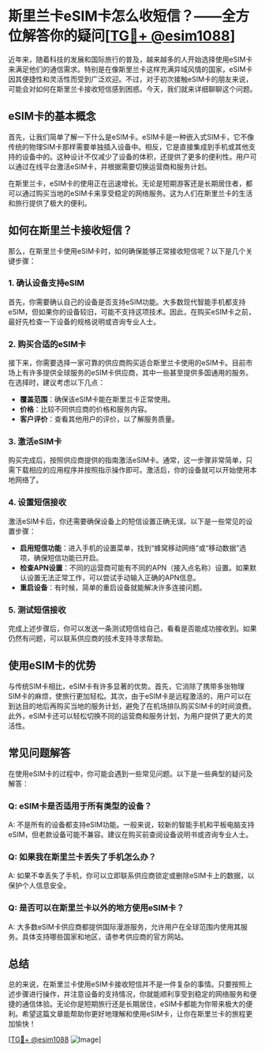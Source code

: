 # 斯里兰卡eSIM卡怎么收短信？——全方位解答你的疑问[[TG💪+ @esim1088](https://t.me/s/esim1088)]

近年来，随着科技的发展和国际旅行的普及，越来越多的人开始选择使用eSIM卡来满足他们的通信需求。特别是在像斯里兰卡这样充满异域风情的国家，eSIM卡因其便捷性和灵活性而受到广泛欢迎。不过，对于初次接触eSIM卡的朋友来说，可能会对如何在斯里兰卡接收短信感到困惑。今天，我们就来详细聊聊这个问题。

## eSIM卡的基本概念

首先，让我们简单了解一下什么是eSIM卡。eSIM卡是一种嵌入式SIM卡，它不像传统的物理SIM卡那样需要单独插入设备中。相反，它是直接集成到手机或其他支持的设备中的。这种设计不仅减少了设备的体积，还提供了更多的便利性。用户可以通过在线平台激活eSIM卡，并根据需要切换运营商和服务计划。

在斯里兰卡，eSIM卡的使用正在迅速增长。无论是短期游客还是长期居住者，都可以通过购买当地的eSIM卡来享受稳定的网络服务。这为人们在斯里兰卡的生活和旅行提供了极大的便利。

## 如何在斯里兰卡接收短信？

那么，在斯里兰卡使用eSIM卡时，如何确保能够正常接收短信呢？以下是几个关键步骤：

### 1. 确认设备支持eSIM

首先，你需要确认自己的设备是否支持eSIM功能。大多数现代智能手机都支持eSIM，但如果你的设备较旧，可能不支持这项技术。因此，在购买eSIM卡之前，最好先检查一下设备的规格说明或咨询专业人士。

### 2. 购买合适的eSIM卡

接下来，你需要选择一家可靠的供应商购买适合斯里兰卡使用的eSIM卡。目前市场上有许多提供全球服务的eSIM卡供应商，其中一些甚至提供多国通用的服务。在选择时，建议考虑以下几点：
- **覆盖范围**：确保该eSIM卡能在斯里兰卡正常使用。
- **价格**：比较不同供应商的价格和服务内容。
- **客户评价**：查看其他用户的评价，以了解服务质量。

### 3. 激活eSIM卡

购买完成后，按照供应商提供的指南激活eSIM卡。通常，这一步骤非常简单，只需下载相应的应用程序并按照指示操作即可。激活后，你的设备就可以开始使用本地网络了。

### 4. 设置短信接收

激活eSIM卡后，你还需要确保设备上的短信设置正确无误。以下是一些常见的设置步骤：
- **启用短信功能**：进入手机的设置菜单，找到“蜂窝移动网络”或“移动数据”选项，确保短信功能已开启。
- **检查APN设置**：不同的运营商可能有不同的APN（接入点名称）设置。如果默认设置无法正常工作，可以尝试手动输入正确的APN信息。
- **重启设备**：有时候，简单的重启设备就能解决许多连接问题。

### 5. 测试短信接收

完成上述步骤后，你可以发送一条测试短信给自己，看看是否能成功接收到。如果仍然有问题，可以联系供应商的技术支持寻求帮助。

## 使用eSIM卡的优势

与传统SIM卡相比，eSIM卡有许多显著的优势。首先，它消除了携带多张物理SIM卡的麻烦，使旅行更加轻松。其次，由于eSIM卡是远程激活的，用户可以在到达目的地后再购买当地的服务计划，避免了在机场排队购买SIM卡的时间浪费。此外，eSIM卡还可以轻松切换不同的运营商和服务计划，为用户提供了更大的灵活性。

## 常见问题解答

在使用eSIM卡的过程中，你可能会遇到一些常见问题。以下是一些典型的疑问及解答：

### Q: eSIM卡是否适用于所有类型的设备？
A: 不是所有的设备都支持eSIM功能。一般来说，较新的智能手机和平板电脑支持eSIM，但老款设备可能不兼容。建议在购买前查阅设备说明书或咨询专业人士。

### Q: 如果我在斯里兰卡丢失了手机怎么办？
A: 如果不幸丢失了手机，你可以立即联系供应商锁定或删除eSIM卡上的数据，以保护个人信息安全。

### Q: 是否可以在斯里兰卡以外的地方使用eSIM卡？
A: 大多数eSIM卡供应商都提供国际漫游服务，允许用户在全球范围内使用其服务。具体支持哪些国家和地区，请参考供应商的官方网站。

## 总结

总的来说，在斯里兰卡使用eSIM卡接收短信并不是一件复杂的事情。只要按照上述步骤进行操作，并注意设备的支持情况，你就能顺利享受到稳定的网络服务和便捷的通信体验。无论你是短期旅行还是长期居住，eSIM卡都能为你带来极大的便利。希望这篇文章能帮助你更好地理解和使用eSIM卡，让你在斯里兰卡的旅程更加愉快！

[[TG💪+ @esim1088](https://t.me/s/esim1088) ![Image](https://i.postimg.cc/4NQfJmqS/Snipaste-2025-05-13-00-14-12.png)]